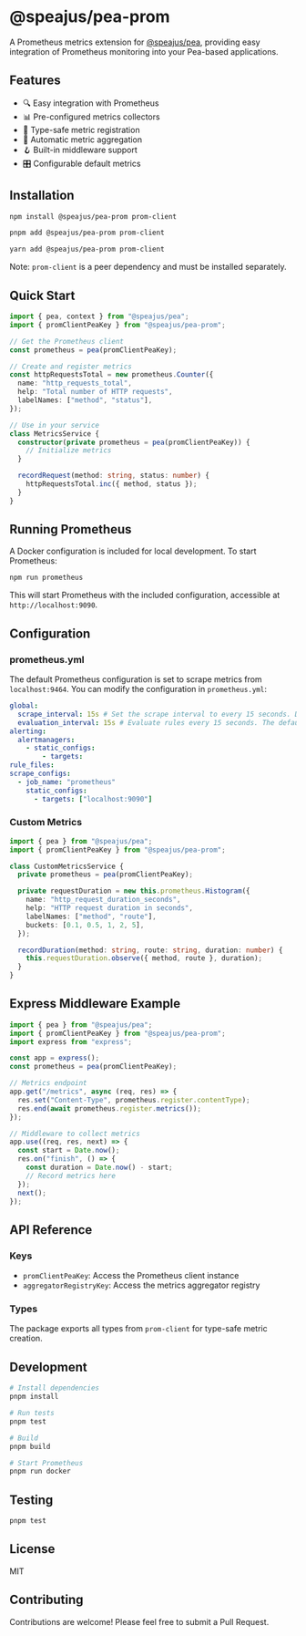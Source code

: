 # @speajus/pea-prom

A Prometheus metrics extension for [@speajus/pea](https://github.com/speajus/pea), providing easy integration of Prometheus monitoring into your Pea-based applications.

## Features

- 🔍 Easy integration with Prometheus
- 📊 Pre-configured metrics collectors
- 🎯 Type-safe metric registration
- 🔄 Automatic metric aggregation
- 🪝 Built-in middleware support
- 🎛️ Configurable default metrics

## Installation

```bash
npm install @speajus/pea-prom prom-client
```

```bash
pnpm add @speajus/pea-prom prom-client
```

```bash
yarn add @speajus/pea-prom prom-client
```

Note: `prom-client` is a peer dependency and must be installed separately.

## Quick Start

```typescript
import { pea, context } from "@speajus/pea";
import { promClientPeaKey } from "@speajus/pea-prom";

// Get the Prometheus client
const prometheus = pea(promClientPeaKey);

// Create and register metrics
const httpRequestsTotal = new prometheus.Counter({
  name: "http_requests_total",
  help: "Total number of HTTP requests",
  labelNames: ["method", "status"],
});

// Use in your service
class MetricsService {
  constructor(private prometheus = pea(promClientPeaKey)) {
    // Initialize metrics
  }

  recordRequest(method: string, status: number) {
    httpRequestsTotal.inc({ method, status });
  }
}
```

## Running Prometheus

A Docker configuration is included for local development. To start Prometheus:

```bash
npm run prometheus
```

This will start Prometheus with the included configuration, accessible at `http://localhost:9090`.

## Configuration

### prometheus.yml

The default Prometheus configuration is set to scrape metrics from `localhost:9464`. You can modify the configuration in `prometheus.yml`:

```yaml
global:
  scrape_interval: 15s # Set the scrape interval to every 15 seconds. Default is every 1 minute.
  evaluation_interval: 15s # Evaluate rules every 15 seconds. The default is every 1 minute.
alerting:
  alertmanagers:
    - static_configs:
        - targets:
rule_files:
scrape_configs:
  - job_name: "prometheus"
    static_configs:
      - targets: ["localhost:9090"]
```

### Custom Metrics

```typescript
import { pea } from "@speajus/pea";
import { promClientPeaKey } from "@speajus/pea-prom";

class CustomMetricsService {
  private prometheus = pea(promClientPeaKey);

  private requestDuration = new this.prometheus.Histogram({
    name: "http_request_duration_seconds",
    help: "HTTP request duration in seconds",
    labelNames: ["method", "route"],
    buckets: [0.1, 0.5, 1, 2, 5],
  });

  recordDuration(method: string, route: string, duration: number) {
    this.requestDuration.observe({ method, route }, duration);
  }
}
```

## Express Middleware Example

```typescript
import { pea } from "@speajus/pea";
import { promClientPeaKey } from "@speajus/pea-prom";
import express from "express";

const app = express();
const prometheus = pea(promClientPeaKey);

// Metrics endpoint
app.get("/metrics", async (req, res) => {
  res.set("Content-Type", prometheus.register.contentType);
  res.end(await prometheus.register.metrics());
});

// Middleware to collect metrics
app.use((req, res, next) => {
  const start = Date.now();
  res.on("finish", () => {
    const duration = Date.now() - start;
    // Record metrics here
  });
  next();
});
```

## API Reference

### Keys

- `promClientPeaKey`: Access the Prometheus client instance
- `aggregatorRegistryKey`: Access the metrics aggregator registry

### Types

The package exports all types from `prom-client` for type-safe metric creation.

## Development

```bash
# Install dependencies
pnpm install

# Run tests
pnpm test

# Build
pnpm build

# Start Prometheus
pnpm run docker
```

## Testing

```bash
pnpm test
```

## License

MIT

## Contributing

Contributions are welcome! Please feel free to submit a Pull Request.
